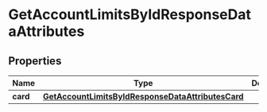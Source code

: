 

# GetAccountLimitsByIdResponseDataAttributes


## Properties

| Name | Type | Description | Notes |
|------------ | ------------- | ------------- | -------------|
|**card** | [**GetAccountLimitsByIdResponseDataAttributesCard**](GetAccountLimitsByIdResponseDataAttributesCard.md) |  |  [optional] |



